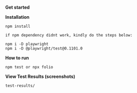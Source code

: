 **Get started**

**Installation**

```
npm install

if npm dependency didnt work, kindly do the steps below:

npm i -D playwright
npm i -D @playwright/test@0.1101.0
```
**How to run**
```
npm test or npx folio
```
**View Test Results (screenshots)**
```
test-results/
```





